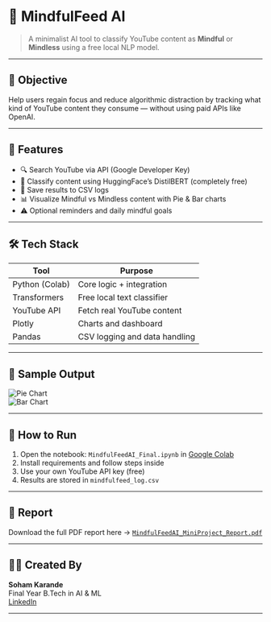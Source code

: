 # 🧠 MindfulFeed AI

> A minimalist AI tool to classify YouTube content as **Mindful** or **Mindless** using a free local NLP model.

---

## 🎯 Objective

Help users regain focus and reduce algorithmic distraction by tracking what kind of YouTube content they consume — without using paid APIs like OpenAI.

---

## 🚀 Features

- 🔍 Search YouTube via API (Google Developer Key)
- 🧠 Classify content using HuggingFace’s DistilBERT (completely free)
- 📄 Save results to CSV logs
- 📊 Visualize Mindful vs Mindless content with Pie & Bar charts
- ⚠️ Optional reminders and daily mindful goals

---

## 🛠️ Tech Stack

| Tool         | Purpose                          |
|--------------|----------------------------------|
| Python (Colab) | Core logic + integration       |
| Transformers | Free local text classifier       |
| YouTube API  | Fetch real YouTube content       |
| Plotly       | Charts and dashboard             |
| Pandas       | CSV logging and data handling    |

---

## 📸 Sample Output

![Pie Chart](https://drive.google.com/file/d/17t3wk_FOxuDCd2DG8UWrNYzp2Xd2k5eZ/view?usp=sharing)  
![Bar Chart](https://drive.google.com/file/d/17t3wk_FOxuDCd2DG8UWrNYzp2Xd2k5eZ/view?usp=sharing)

---

## 📂 How to Run

1. Open the notebook: `MindfulFeedAI_Final.ipynb` in [Google Colab](https://colab.research.google.com/drive/15QFzGByGWCbDXr-rPv3AlkvI9euqIcZ9#scrollTo=IBvhsYx1tmaL)
2. Install requirements and follow steps inside
3. Use your own YouTube API key (free)
4. Results are stored in `mindfulfeed_log.csv`

---

## 📄 Report

Download the full PDF report here → [`MindfulFeedAI_MiniProject_Report.pdf`](https://docs.google.com/document/d/1mYQiYXKsSac3qO2fl5Z7WQ1N71vxcWPP/edit?usp=sharing&ouid=117021661597120317485&rtpof=true&sd=true)

---

## 👨‍💻 Created By

**Soham Karande**  
Final Year B.Tech in AI & ML  
[LinkedIn]([sohamkarande](https://www.linkedin.com/in/sohamkarande/)) 

---

